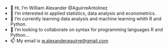 - 👋 Hi, I’m William Alexander @AguirreAntolinez
- 👀 I’m interested in applied statistics, data analysis and econometrics.
- 🌱 I’m currently learning data analysis and machine learning whith R and Python.
- 💞️ I’m looking to collaborate on syntax for programming languages R and Python...
- 📫 My email is w.alexanderaguirre@gmail.com  

<!---
AguirreAntolinez/AguirreAntolinez is a ✨ special ✨ repository because its `README.md` (this file) appears on your GitHub profile.
You can click the Preview link to take a look at your changes.
--->
